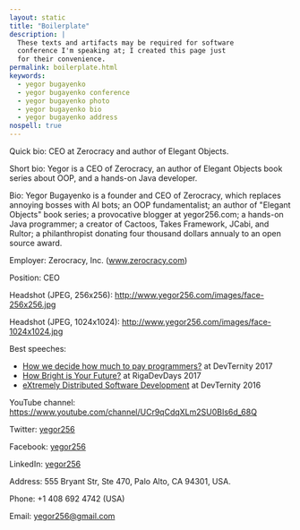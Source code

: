 ```yaml
---
layout: static
title: "Boilerplate"
description: |
  These texts and artifacts may be required for software
  conference I'm speaking at; I created this page just
  for their convenience.
permalink: boilerplate.html
keywords:
  - yegor bugayenko
  - yegor bugayenko conference
  - yegor bugayenko photo
  - yegor bugayenko bio
  - yegor bugayenko address
nospell: true
---
```


Quick bio:
CEO at Zerocracy and author of Elegant Objects.

Short bio:
Yegor is a CEO of Zerocracy,
an author of Elegant Objects book series about OOP,
and a hands-on Java developer.

Bio:
Yegor Bugayenko is a founder and CEO of Zerocracy, which replaces annoying bosses with AI bots;
an OOP fundamentalist;
an author of "Elegant Objects" book series;
a provocative blogger at yegor256.com;
a hands-on Java programmer;
a creator of Cactoos, Takes Framework, JCabi, and Rultor;
a philanthropist donating four thousand dollars annualy to an open source award.

Employer: Zerocracy, Inc. (www.zerocracy.com)

Position: CEO

Headshot (JPEG, 256x256): http://www.yegor256.com/images/face-256x256.jpg

Headshot (JPEG, 1024x1024): http://www.yegor256.com/images/face-1024x1024.jpg

Best speeches:

  * [How we decide how much to pay programmers?](https://www.youtube.com/watch?v=6mfo_FHL3PE) at DevTernity 2017
  * [How Bright is Your Future?](https://www.youtube.com/watch?v=IGbteQpTNCA) at RigaDevDays 2017
  * [eXtremely Distributed Software Development](https://www.youtube.com/watch?v=7EytYc7K5JA) at DevTernity 2016

YouTube channel: https://www.youtube.com/channel/UCr9qCdqXLm2SU0BIs6d_68Q

Twitter: [yegor256](https://twitter.com/yegor256)

Facebook: [yegor256](https://www.facebook.com/yegor256)

LinkedIn: [yegor256](https://www.linkedin.com/in/yegor256)

Address:
555 Bryant Str, Ste 470,
Palo Alto, CA 94301, USA.

Phone: +1 408 692 4742 (USA)

Email: yegor256@gmail.com


